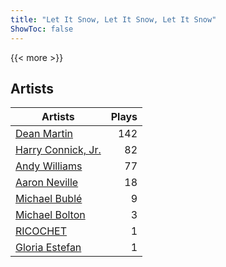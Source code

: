 ```yaml
---
title: "Let It Snow, Let It Snow, Let It Snow"
ShowToc: false
---
```


{{< more >}}

## Artists
Artists | Plays 
----- | -----: 
[Dean Martin](/artists/dean-martin-6555) | 142
[Harry Connick, Jr.](/artists/harry-connick-jr-41411) | 82
[Andy Williams](/artists/andy-williams-16425) | 77
[Aaron Neville](/artists/aaron-neville-384) | 18
[Michael Bublé](/artists/michael-buble-58319) | 9
[Michael Bolton](/artists/michael-bolton-5090) | 3
[RICOCHET](/artists/ricochet-30404504) | 1
[Gloria Estefan](/artists/gloria-estefan-31888) | 1

